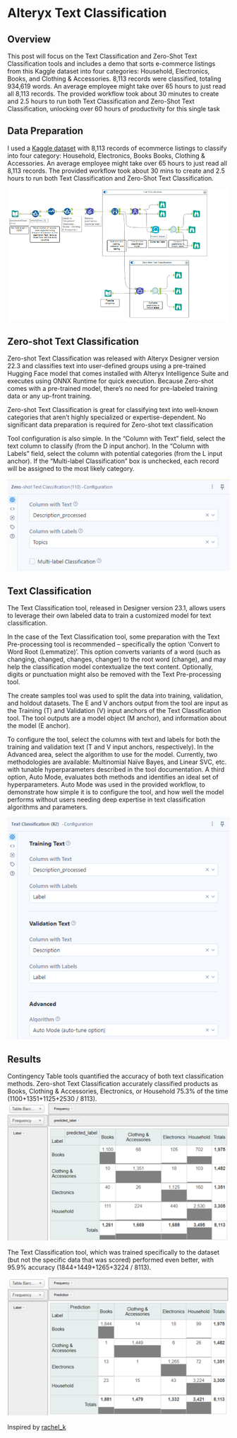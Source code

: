 # Alteryx Text Classification

## Overview
This post will focus on the Text Classification and Zero-Shot Text Classification tools and includes a demo that sorts e-commerce listings from this Kaggle dataset into four categories: Household, Electronics, Books, and Clothing & Accessories.  8,113 records were classified, totaling 934,619 words.  An average employee might take over 65 hours to just read all 8,113 records. The provided workflow took about 30 minutes to create and 2.5 hours to run both Text Classification and Zero-Shot Text Classification, unlocking over 60 hours of productivity for this single task


## Data Preparation
I used a [Kaggle dataset](https://www.kaggle.com/datasets/saurabhshahane/ecommerce-text-classification?resource=download) with 8,113 records of ecommerce listings to classify into four category: Household, Electronics, Books Books, Clothing & Accessories. An average employee might take over 65 hours to just read all 8,113 records. The provided workflow took about 30 mins to create and 2.5 hours to run both Text Classification and Zero-Shot Text Classification. 


![Workflow Image](https://github.com/alibinkhalid/alteryx_text_classification/blob/main/Alteryx%20Workflow%20-%20Text%20Classification.png)


## Zero-shot Text Classification
Zero-shot Text Classification was released with Alteryx Designer version 22.3 and classifies text into user-defined groups using a pre-trained Hugging Face model that comes installed with Alteryx Intelligence Suite and executes using ONNX Runtime for quick execution.  Because Zero-shot comes with a pre-trained model, there’s no need for pre-labeled training data or any up-front training.

Zero-shot Text Classification is great for classifying text into well-known categories that aren’t highly specialized or expertise-dependent. No significant data preparation is required for Zero-shot text classification

Tool configuration is also simple.  In the “Column with Text” field, select the text column to classify (from the D input anchor).  In the “Column with Labels” field, select the column with potential categories (from the L input anchor).  If the “Multi-label Classification” box is unchecked, each record will be assigned to the most likely category.

![Tool Configuration](https://github.com/alibinkhalid/alteryx_text_classification/blob/main/Tool%20Config%20-%20Zero-shot.png)


## Text Classification
The Text Classification tool, released in Designer version 23.1, allows users to leverage their own labeled data to train a customized model for text classification.

In the case of the Text Classification tool, some preparation with the Text Pre-processing tool is recommended – specifically the option ‘Convert to Word Root (Lemmatize)’.  This option converts variants of a word (such as changing, changed, changes, changer) to the root word (change), and may help the classification model contextualize the text content.  Optionally, digits or punctuation might also be removed with the Text Pre-processing tool.

The create samples tool was used to split the data into training, validation, and holdout datasets.  The E and V anchors output from the tool are input as the Training (T) and Validation (V) input anchors of the Text Classification tool.  The tool outputs are a model object (M anchor), and information about the model (E anchor). 

To configure the tool, select the columns with text and labels for both the training and validation text (T and V input anchors, respectively).  In the Advanced area, select the algorithm to use for the model.  Currently, two methodologies are available: Multinomial Naïve Bayes, and Linear SVC, etc. with tunable hyperparameters described in the tool documentation.  A third option, Auto Mode, evaluates both methods and identifies an ideal set of hyperparameters. Auto Mode was used in the provided workflow, to demonstrate how simple it is to configure the tool, and how well the model performs without users needing deep expertise in text classification algorithms and parameters.

![Tool Configuration](https://github.com/alibinkhalid/alteryx_text_classification/blob/main/Tool%20Config%20-%20Text%20Classification.png)

## Results
Contingency Table tools quantified the accuracy of both text classification methods. Zero-shot Text Classification accurately classified products as Books, Clothing & Accessories, Electronics, or Household 75.3% of the time (1100+1351+1125+2530 / 8113). 
![Contingency Table tools](https://github.com/alibinkhalid/alteryx_text_classification/blob/main/Result%201.png)


The Text Classification tool, which was trained specifically to the dataset (but not the specific data that was scored) performed even better, with 95.9% accuracy (1844+1449+1265+3224 / 8113).

![The Text Classification tool](https://github.com/alibinkhalid/alteryx_text_classification/blob/main/Result%202.png)

Inspired by [rachel_k](https://community.alteryx.com/t5/user/viewprofilepage/user-id/331578)
